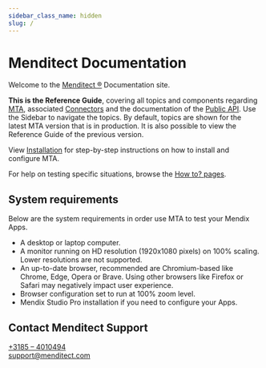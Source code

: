 ```yaml
---
sidebar_class_name: hidden
slug: /
---
```

 
# Menditect Documentation

Welcome to the [Menditect ®](https://menditect.com) Documentation site.

**This is the Reference Guide**, covering all topics and components regarding [MTA](mta), associated [Connectors](Tools) and the documentation of the [Public API](api). Use the Sidebar to navigate the topics. By default, topics are shown for the latest MTA version that is in production. It is also possible to view the Reference Guide of the previous version.

View [Installation](../additional/installation) for step-by-step instructions on how to install and configure MTA.

For help on testing specific situations, browse the [How to? pages](../additional/howtos).

## System requirements

Below are the system requirements in order use MTA to test your Mendix Apps. 
- A desktop or laptop computer.
- A monitor running on HD resolution (1920x1080 pixels) on 100% scaling. Lower resolutions are not supported. 
- An up-to-date browser, recommended are Chromium-based like Chrome, Edge, Opera or Brave. Using other browsers like Firefox or Safari may negatively impact user experience.
- Browser configuration set to run at 100% zoom level.
- Mendix Studio Pro installation if you need to configure your Apps.


## Contact Menditect Support

<a href="tel:+31854010494"><i class="fa-solid fa-phone-flip"></i> +3185 – 4010494</a><br/>
<a href="mailto:support@menditect.com"><i class="fa-solid fa-envelope"></i>  support@menditect.com</a>